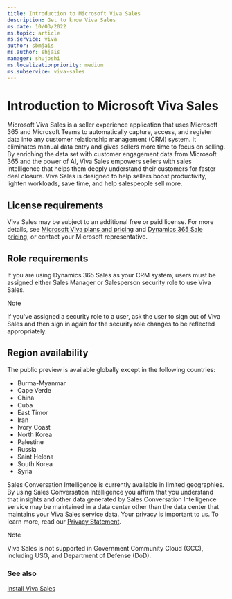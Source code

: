 ```yaml
---
title: Introduction to Microsoft Viva Sales
description: Get to know Viva Sales
ms.date: 10/03/2022
ms.topic: article
ms.service: viva
author: sbmjais
ms.author: shjais
manager: shujoshi
ms.localizationpriority: medium
ms.subservice: viva-sales
---
```


# Introduction to Microsoft Viva Sales

Microsoft Viva Sales is a seller experience application that uses Microsoft 365 and Microsoft Teams to automatically capture, access, and register data into any customer relationship management (CRM) system. It eliminates manual data entry and gives sellers more time to focus on selling. By enriching the data set with customer engagement data from Microsoft 365 and the power of AI, Viva Sales empowers sellers with sales intelligence that helps them deeply understand their customers for faster deal closure. Viva Sales is designed to help sellers boost productivity, lighten workloads, save time, and help salespeople sell more.

## License requirements

Viva Sales may be subject to an additional free or paid license. For more details, see [Microsoft Viva plans and pricing](https://www.microsoft.com/microsoft-viva/pricing) and [Dynamics 365 Sale pricing](https://dynamics.microsoft.com/en-us/pricing/#Sales), or contact your Microsoft representative.

## Role requirements

If you are using Dynamics 365 Sales as your CRM system, users must be assigned either Sales Manager or Salesperson security role to use Viva Sales. 

> [!NOTE]
> If you've assigned a security role to a user, ask the user to sign out of Viva Sales and then sign in again for the security role changes to be reflected appropriately. 

## Region availability

The public preview is available globally except in the following countries:
- Burma-Myanmar
- Cape Verde
- China
- Cuba
- East Timor
- Iran
- Ivory Coast
- North Korea
- Palestine
- Russia
- Saint Helena
- South Korea
- Syria

Sales Conversation Intelligence is currently available in limited geographies. By using Sales Conversation Intelligence you affirm that you understand that insights and other data generated by Sales Conversation Intelligence service may be maintained in a data center other than the data center that maintains your Viva Sales service data. Your privacy is important to us. To learn more, read our [Privacy Statement](https://go.microsoft.com/fwlink/?LinkId=521839).

> [!NOTE]
> Viva Sales is not supported in Government Community Cloud (GCC), including USG, and Department of Defense (DoD).

### See also

[Install Viva Sales](install-viva-sales.md)
